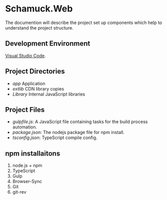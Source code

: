 # Schamuck.Web 

The documention will describe the project set up components which help to understand the project structure. 

## Development Environment

[Visual Studio Code](https://code.visualstudio.com).

## Project Directories
* *app* Application
* *extlib* CDN library copies
* *Library* Internal JavaScript libraries

## Project Files 

* *gulpfile.js*: A JavaScript file containing tasks for the build process automation.
* *package.json*: The nodejs package file for npm install.
* *tsconfig.json*: TypeScript compile config.

## npm installaitons 
1. node.js + npm
2. TypeScript 
3. Gulp 
4. Browser-Sync 
5. Git
6. git-rev

   
